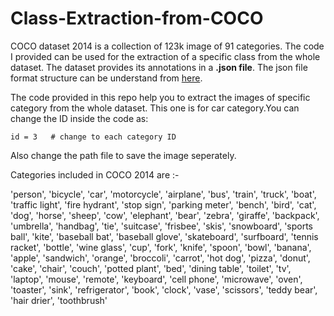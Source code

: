# Class-Extraction-from-COCO

  COCO dataset 2014 is a collection of 123k image of 91 categories. The code I provided can be used for the extraction of a specific class from the whole dataset. The dataset provides its annotations in a **.json file**. The json file format structure can be understand from [here](https://github.com/alwynmathew/COCO-annotation-structure).

  The code provided in this repo help you to extract the images of specific category from the whole dataset. This one is for car category.You can change the ID inside the code as:

```
id = 3   # change to each category ID                  
```
Also change the path file to save the image seperately.

Categories included in COCO 2014 are :- 

'person', 'bicycle', 'car', 'motorcycle', 'airplane', 'bus', 'train', 'truck', 'boat', 'traffic light', 'fire hydrant', 'stop sign', 'parking meter', 'bench', 'bird', 'cat', 'dog', 'horse', 'sheep', 'cow', 'elephant', 'bear', 'zebra', 'giraffe', 'backpack', 'umbrella', 'handbag', 'tie', 'suitcase', 'frisbee', 'skis', 'snowboard', 'sports ball', 'kite', 'baseball bat', 'baseball glove', 'skateboard', 'surfboard', 'tennis racket', 'bottle', 'wine glass', 'cup', 'fork', 'knife', 'spoon', 'bowl', 'banana', 'apple', 'sandwich', 'orange', 'broccoli', 'carrot', 'hot dog', 'pizza', 'donut', 'cake', 'chair', 'couch', 'potted plant', 'bed', 'dining table', 'toilet', 'tv', 'laptop', 'mouse', 'remote', 'keyboard', 'cell phone', 'microwave', 'oven', 'toaster', 'sink', 'refrigerator', 'book', 'clock', 'vase', 'scissors', 'teddy bear', 'hair drier', 'toothbrush'
